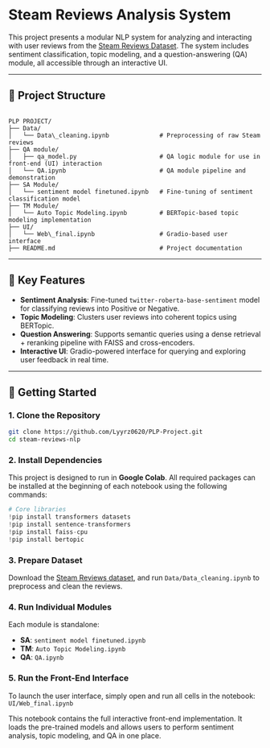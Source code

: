 # Steam Reviews Analysis System

This project presents a modular NLP system for analyzing and interacting with user reviews from the [Steam Reviews Dataset](https://www.kaggle.com/datasets/andrewmvd/steam-reviews). The system includes sentiment classification, topic modeling, and a question-answering (QA) module, all accessible through an interactive UI.

---

## 🔧 Project Structure

```

PLP PROJECT/
├── Data/
│   └── Data\_cleaning.ipynb              # Preprocessing of raw Steam reviews
├── QA module/
│   ├── qa_model.py                       # QA logic module for use in front-end (UI) interaction
│   └── QA.ipynb                          # QA module pipeline and demonstration
├── SA Module/
│   └── sentiment model finetuned.ipynb   # Fine-tuning of sentiment classification model
├── TM Module/
│   └── Auto Topic Modeling.ipynb         # BERTopic-based topic modeling implementation
├── UI/
│   └── Web\_final.ipynb                  # Gradio-based user interface
├── README.md                             # Project documentation

````

---

## 📌 Key Features

- **Sentiment Analysis**: Fine-tuned `twitter-roberta-base-sentiment` model for classifying reviews into Positive or Negative.
- **Topic Modeling**: Clusters user reviews into coherent topics using BERTopic.
- **Question Answering**: Supports semantic queries using a dense retrieval + reranking pipeline with FAISS and cross-encoders.
- **Interactive UI**: Gradio-powered interface for querying and exploring user feedback in real time.

---


## 🚀 Getting Started

### 1. Clone the Repository

```bash
git clone https://github.com/Lyyrz0620/PLP-Project.git
cd steam-reviews-nlp
````

### 2. Install Dependencies

This project is designed to run in **Google Colab**. All required packages can be installed at the beginning of each notebook using the following commands:

```python
# Core libraries
!pip install transformers datasets
!pip install sentence-transformers
!pip install faiss-cpu
!pip install bertopic
````

### 3. Prepare Dataset

Download the [Steam Reviews dataset](https://www.kaggle.com/datasets/andrewmvd/steam-reviews), and run `Data/Data_cleaning.ipynb` to preprocess and clean the reviews.

### 4. Run Individual Modules

Each module is standalone:

* **SA**: `sentiment model finetuned.ipynb`
* **TM**: `Auto Topic Modeling.ipynb`
* **QA**: `QA.ipynb`

### 5. Run the Front-End Interface

To launch the user interface, simply open and run all cells in the notebook: `UI/Web_final.ipynb`

This notebook contains the full interactive front-end implementation. It loads the pre-trained models and allows users to perform sentiment analysis, topic modeling, and QA in one place.


